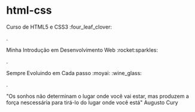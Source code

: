 # html-css
 <p>Curso de HTML5 e CSS3 :four_leaf_clover:</p>
.
<p>Minha Introdução em Desenvolvimento Web :rocket:sparkles:</p>
.
<p>Sempre Evoluindo em Cada passo :moyai: :wine_glass:</p>
.
<p> "Os sonhos não determinam o lugar onde  você vai estar, mas produzem a força nescessária para tirá-lo do lugar onde você está"
                                                 Augusto Cury</p>

<!-- <a href="https://ezequiellsantos.github.io/html-css/exercicios/modulo01/ex001/">Executar Exercício 001</a> -->

